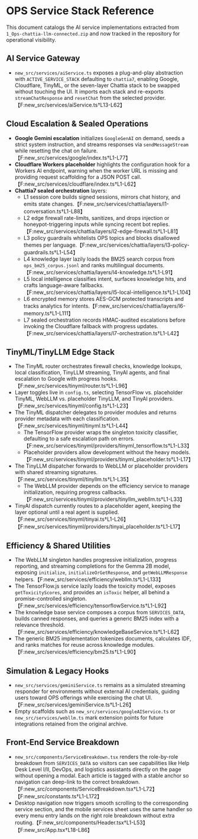 # OPS Service Stack Reference

This document catalogs the AI service implementations extracted from `1_Ops-chattia-llm-connected.zip` and now tracked in the repository for operational visibility.

## AI Service Gateway
- `new_src/services/aiService.ts` exposes a plug-and-play abstraction with `ACTIVE_SERVICE_STACK` defaulting to `chattia7`, enabling Google, Cloudflare, TinyML, or the seven-layer Chattia stack to be swapped without touching the UI. It imports each stack and re-exports `streamChatResponse` and `resetChat` from the selected provider.【F:new_src/services/aiService.ts†L13-L62】

## Cloud Escalation & Sealed Operations
- **Google Gemini escalation** initializes `GoogleGenAI` on demand, seeds a strict system instruction, and streams responses via `sendMessageStream` while resetting the chat on failure.【F:new_src/services/google/index.ts†L1-L77】
- **Cloudflare Workers placeholder** highlights the configuration hook for a Workers AI endpoint, warning when the worker URL is missing and providing request scaffolding for a JSON POST call.【F:new_src/services/cloudflare/index.ts†L1-L62】
- **Chattia7 sealed orchestration** layers:
  - L1 session core builds signed sessions, mirrors chat history, and emits state changes.【F:new_src/services/chattia/layers/l1-conversation.ts†L1-L88】
  - L2 edge firewall rate-limits, sanitizes, and drops injection or honeypot-triggering inputs while syncing recent bot replies.【F:new_src/services/chattia/layers/l2-edge-firewall.ts†L1-L81】
  - L3 policy guardrails whitelists OPS topics and blocks disallowed themes per language.【F:new_src/services/chattia/layers/l3-policy-guardrails.ts†L1-L54】
  - L4 knowledge layer lazily loads the BM25 search corpus from `ops_bm25_corpus.jsonl` and ranks multilingual documents.【F:new_src/services/chattia/layers/l4-knowledge.ts†L1-L91】
  - L5 local intelligence classifies intent, surfaces knowledge hits, and crafts language-aware fallbacks.【F:new_src/services/chattia/layers/l5-local-intelligence.ts†L1-L104】
  - L6 encrypted memory stores AES-GCM protected transcripts and tracks analytics for intents.【F:new_src/services/chattia/layers/l6-memory.ts†L1-L111】
  - L7 sealed orchestration records HMAC-audited escalations before invoking the Cloudflare fallback with progress updates.【F:new_src/services/chattia/layers/l7-orchestration.ts†L1-L42】

## TinyML/TinyLLM Edge Stack
- The TinyML router orchestrates firewall checks, knowledge lookups, local classification, TinyLLM streaming, TinyAI agents, and final escalation to Google with progress hooks.【F:new_src/services/tinyml/router.ts†L1-L96】
- Layer toggles live in `config.ts`, selecting TensorFlow vs. placeholder TinyML, WebLLM vs. placeholder TinyLLM, and TinyAI providers.【F:new_src/services/tinyml/config.ts†L1-L23】
- The TinyML dispatcher delegates to provider modules and returns provider metadata with each classification.【F:new_src/services/tinyml/tinyml.ts†L1-L44】
  - The TensorFlow provider wraps the singleton toxicity classifier, defaulting to a safe escalation path on errors.【F:new_src/services/tinyml/providers/tinyml_tensorflow.ts†L1-L33】
  - Placeholder providers allow development without the heavy models.【F:new_src/services/tinyml/providers/tinyml_placeholder.ts†L1-L17】
- The TinyLLM dispatcher forwards to WebLLM or placeholder providers with shared streaming signatures.【F:new_src/services/tinyml/tinyllm.ts†L1-L35】
  - The WebLLM provider depends on the efficiency service to manage initialization, requiring progress callbacks.【F:new_src/services/tinyml/providers/tinyllm_webllm.ts†L1-L33】
- TinyAI dispatch currently routes to a placeholder agent, keeping the layer optional until a real agent is supplied.【F:new_src/services/tinyml/tinyai.ts†L1-L26】【F:new_src/services/tinyml/providers/tinyai_placeholder.ts†L1-L17】

## Efficiency & Shared Utilities
- The WebLLM singleton handles progressive initialization, progress reporting, and streaming completions for the Gemma 2B model, exposing `initialize`, `initializeOrGetResponse`, and `getWebLLMResponse` helpers.【F:new_src/services/efficiency/webllm.ts†L1-L133】
- The TensorFlow.js service lazily loads the toxicity model, exposes `getToxicityScores`, and provides an `isToxic` helper, all behind a promise-controlled singleton.【F:new_src/services/efficiency/tensorflowService.ts†L1-L92】
- The knowledge base service composes a corpus from `SERVICES_DATA`, builds canned responses, and queries a generic BM25 index with a relevance threshold.【F:new_src/services/efficiency/knowledgeBaseService.ts†L1-L62】
- The generic BM25 implementation tokenizes documents, calculates IDF, and ranks matches for reuse across knowledge modules.【F:new_src/services/efficiency/bm25.ts†L1-L90】

## Simulation & Legacy Hooks
- `new_src/services/geminiService.ts` remains as a simulated streaming responder for environments without external AI credentials, guiding users toward OPS offerings while exercising the chat UI.【F:new_src/services/geminiService.ts†L1-L26】
- Empty scaffolds such as `new_src/services/googleAIService.ts` or `new_src/services/webllm.ts` mark extension points for future integrations retained from the original archive.

## Front-End Service Breakdown
- `new_src/components/ServiceBreakdown.tsx` renders the role-by-role breakdown from `SERVICES_DATA` so visitors can see capabilities like Help Desk Level I/II, DevOps, and logistics assistants directly on the page without opening a modal. Each article is tagged with a stable anchor so navigation can deep-link to the correct breakdown.【F:new_src/components/ServiceBreakdown.tsx†L1-L72】【F:new_src/constants.ts†L1-L172】
- Desktop navigation now triggers smooth scrolling to the corresponding service section, and the mobile services sheet uses the same handler so every menu entry lands on the right role breakdown without extra routing.【F:new_src/components/Header.tsx†L1-L53】【F:new_src/App.tsx†L18-L86】
